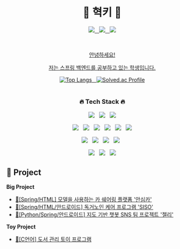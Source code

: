 <div align="center">

 <h1> 🎈 혁키 🎈 </h1>

 
 <p/>
<a href="https://9hyuk9.tistory.com/"><img src="https://img.shields.io/badge/tistory-db6800?style=flat&logo=tistory&logoColor=white"/>&nbsp;&nbsp;
  <a href="https://www.linkedin.com/in/%EC%A4%80%ED%98%81-%EC%9A%B0-93024b245/"><img src="https://img.shields.io/badge/linkedin-0A66C2?style=flat&logo=linkedin&logoColor=white"/>&nbsp;&nbsp;
   <a href="https://local-care-745.notion.site/540727f4bd3b4e6e843af98aa55105c3"><img src="https://img.shields.io/badge/resume-white?style=flat&logo=notion&logoColor=black"/>
 <p/>


  <br>
  
 <p>안녕하세요!</p>
<p>저는 스프링 백엔드를 공부하고 있는 학생입니다.</p>
    
<div>
     
![Top Langs](https://github-readme-stats.vercel.app/api/top-langs/?username=oddnine&layout=compact&theme=tokyonight)&nbsp;&nbsp;
[![Solved.ac Profile](http://mazassumnida.wtf/api/generate_badge?boj=jh0902)](https://solved.ac/jh0902)

</div>
 
</div>

<div align="center">

#

<h3>🔥 Tech Stack 🔥</h3>
<p>
<img src="https://img.shields.io/badge/java-007396?style=flat&logo=java&logoColor=white"/>&nbsp;&nbsp;
  <img src="https://img.shields.io/badge/C Sharp-239120?style=flat&logo=C Sharp&logoColor=white"/>&nbsp;&nbsp;
  <img src="https://img.shields.io/badge/python-0000FF?style=flat&logo=python&logoColor=white"/></p>
  
<p><img src="https://img.shields.io/badge/Spring-6DB33F?style=flat&logo=Spring&logoColor=white"/>&nbsp;&nbsp;
<img src="https://img.shields.io/badge/Spring Boot-6DB33F?style=flat&logo=Spring Boot&logoColor=white"/>&nbsp;&nbsp;
<img src="https://img.shields.io/badge/flask-red?style=flat&logo=flask&logoColor=white"/>&nbsp;&nbsp;
   <img src="https://img.shields.io/badge/android-green?style=flat&logo=android&logoColor=white"/>&nbsp;&nbsp;
  <img src="https://img.shields.io/badge/Thymeleaf-005F0F?style=flat&logo=Thymeleaf&logoColor=white"/>&nbsp;&nbsp;
  <img src="https://img.shields.io/badge/Bootstrap-yellow?style=flat&logo=Bootstrap&logoColor=7952B3"/>
</p>

<p>
 <img src="https://img.shields.io/badge/MySQL-f1d8d9?style=flat&logo=MySQL&logoColor=4479A1"/>&nbsp;&nbsp;
 <img src="https://img.shields.io/badge/JPA-green?style=flat&logo=JPA&logoColor=white"/>&nbsp;&nbsp;
 <img src="https://img.shields.io/badge/QueryDsl-6DB33F?style=flat&logo=QueryDsl&logoColor=white"/>&nbsp;&nbsp;
 <img src="https://img.shields.io/badge/MyBatis-black?style=flat&logo=MyBatis&logoColor=white"/>&nbsp;&nbsp;

 </p>

<p><img src="https://img.shields.io/badge/GitHub-gray?style=flat&logo=GitHub&logoColor=black"/>&nbsp;&nbsp;
 <img src="https://img.shields.io/badge/Git-blue?style=flat&logo=Git&logoColor=F05032"/>&nbsp;&nbsp;
  <img src="https://img.shields.io/badge/AWS-orange?style=flat&logo=amazonaws&logoColor=black"/></p>

</div>

## 📝 Project

**Big Project**
- [👥[Spring/HTML] 모델을 사용하는 카 쉐어링 플랫폼 '안심카'](https://github.com/AnsimCar/asc-spring-server)
- [👥[Spring/HTML/안드로이드] 독거노인 케어 프로그램 'SISO'](https://github.com/senior-management-application-SISO/SISO.git)
- [👥[Python/Spring/안드로이드] 지도 기반 챗봇 SNS 팀 프로젝트 '젤리'](https://github.com/WooJinDeve/BIT_Project--Chatbot_SNS_with_Map)

**Toy Project**
- [👥[C언어] 도서 관리 토이 프로그램](https://github.com/oddnine/Book_Management_Program_C)

</div>
